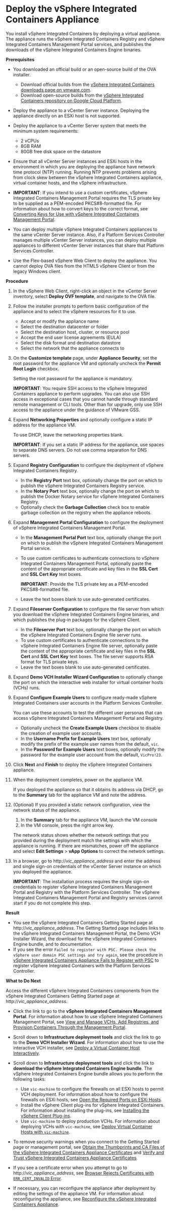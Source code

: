 # Deploy the vSphere Integrated Containers Appliance #

You install vSphere Integrated Containers by deploying a virtual appliance. The appliance runs the vSphere Integrated Containers Registry and vSphere Integrated Containers Management Portal services, and publishes the downloads of the vSphere Integrated Containers Engine binaries. 


**Prerequisites**

- You downloaded an official build or an open-source build of the OVA installer.

  - Download official builds from the [vSphere Integrated Containers downloads page on vmware.com](http://www.vmware.com/go/download-vic).
  - Download open-source builds from the [vSphere Integrated Containers repository on Google Cloud Platform](https://console.cloud.google.com/storage/browser/vic-product-ova-builds/).
- Deploy the appliance to a vCenter Server instance. Deploying the appliance directly on an ESXi host is not supported.
- Deploy the appliance to a vCenter Server system that meets the minimum system requirements:

   - 2 vCPUs
   - 8GB RAM
   - 80GB free disk space on the datastore
- Ensure that all vCenter Server instances and ESXi hosts in the environment in which you are deploying the appliance have network time protocol (NTP) running. Running NTP prevents problems arising from clock skew between the vSphere Integrated Containers appliance, virtual container hosts, and the vSphere infrastructure.
- **IMPORTANT**: If you intend to use a custom certificates, vSphere Integrated Containers Management Portal requires the TLS private key to be supplied as a PEM-encoded PKCS#8-formatted file. For information about how to convert keys to the correct format, see [Converting Keys for Use with vSphere Integrated Containers Management Portal](vic_cert_reference.md#convertkeys).
- You can deploy multiple vSphere Integrated Containers appliances to the same vCenter Server instance. Also, if a Platform Services Controller manages multiple vCenter Server instances, you can deploy multiple appliances to different vCenter Server instances that share that Platform Services Controller.
- Use the Flex-based vSphere Web Client to deploy the appliance. You cannot deploy OVA files from the HTML5 vSphere Client or from the legacy Windows client.

**Procedure**

1. In the vSphere Web Client, right-click an object in the vCenter Server inventory, select **Deploy OVF template**, and navigate to the OVA file.
2. Follow the installer prompts to perform basic configuration of the appliance and to select the vSphere resources for it to use. 

    - Accept or modify the appliance name
    - Select the destination datacenter or folder
    - Select the destination host, cluster, or resource pool
    - Accept the end user license agreements (EULA)
    - Select the disk format and destination datastore
    - Select the network that the appliance connects to

3. On the **Customize template** page, under **Appliance Security**, set the root password for the appliance VM and optionally uncheck the **Permit Root Login** checkbox. 

    Setting the root password for the appliance is mandatory. 

    **IMPORTANT**: You require SSH access to the vSphere Integrated Containers appliance to perform upgrades. You can also use SSH access in exceptional cases that you cannot handle through standard remote management or CLI tools. Other than for upgrade, only use SSH access to the appliance under the guidance of VMware GSS.

5. Expand **Networking Properties** and optionally configure a static IP address for the appliance VM. 

    To use DHCP, leave the networking properties blank.

    **IMPORTANT**: If you set a static IP address for the appliance, use spaces to separate DNS servers. Do not use comma separation for DNS servers. 

6. Expand **Registry Configuration** to configure the deployment of vSphere Integrated Containers Registry. 

    - In the **Registry Port** text box, optionally change the port on which to publish the vSphere Integrated Containers Registry service.
    - In the **Notary Port** text box, optionally change the port on which to publish the Docker Notary service for vSphere Integrated Containers Registry.
    - Optionally check the **Garbage Collection** check box to enable garbage collection on the registry when the appliance reboots. 

7. Expand **Management Portal Configuration** to configure the deployment of vSphere Integrated Containers Management Portal. 

    - In the **Management Portal Port** text box, optionally change the port on which to publish the vSphere Integrated Containers Management Portal service.
    - To use custom certificates to authenticate connections to vSphere Integrated Containers Management Portal, optionally paste the content of the appropriate certificate and key files in the **SSL Cert** and **SSL Cert Key** text boxes. 

        **IMPORTANT**: Provide the TLS private key as a PEM-encoded PKCS#8-formatted file.

    - Leave the text boxes blank to use auto-generated certificates.
7. Expand **Fileserver Configuration** to configure the file server from which you download the vSphere Integrated Containers Engine binaries, and which publishes the plug-in packages for the vSphere Client. 

   - In the **Fileserver Port** text box, optionally change the port on which the vSphere Integrated Containers Engine file server runs.
   - To use custom certificates to authenticate connections to the vSphere Integrated Containers Engine file server, optionally paste the content of the appropriate certificate and key files in the **SSL Cert** and **SSL Cert Key** text boxes. The file server supports RSA format for TLS private keys. 
   - Leave the text boxes blank to use auto-generated certificates.    

7. Expand **Demo VCH Installer Wizard Configuration** to optionally change the port on which the interactive web installer for virtual container hosts (VCHs) runs.
8. Expand **Configure Example Users** to configure ready-made vSphere Integrated Containers user accounts in the Platform Services Controller.
    
     You can use these accounts to test the different user personas that can access vSphere Integrated Containers Management Portal and Registry.

    - Optionally uncheck the **Create Example Users** checkbox to disable the creation of example user accounts.
    - In the **Username Prefix for Example Users** text box, optionally modify the prefix of the example user names from the default, `vic`. 
    - In the **Password for Example Users** text boxes, optionally modify the password for the example user account from the default, `VicPro!23`.
8. Click **Next** and **Finish** to deploy the vSphere Integrated Containers appliance.
9. When the deployment completes, power on the appliance VM.

    If you deployed the appliance so that it obtains its address via DHCP, go to the **Summary** tab for the appliance VM and note the address.

10. (Optional) If you provided a static network configuration, view the network status of the appliance.

    1. In the **Summary** tab for the appliance VM, launch the VM console
    2. In the VM console, press the right arrow key. 

    The network status shows whether the network settings that you provided during the deployment match the settings with which the appliance is running. If there are mismatches, power off the appliance and select **Edit Settings** > **vApp Options** to correct the network settings.
    
11. In a browser, go to  http://<i>vic_appliance_address</i> and enter the address and single sign-on credentials of the vCenter Server instance on which you deployed the appliance.

    **IMPORTANT**: The installation process requires the single sign-on credentials to register vSphere Integrated Containers Management Portal and Registry with the Platform Services Controller. The vSphere Integrated Containers Management Portal and Registry services cannot start if you do not complete this step.

**Result**

- You see the vSphere Integrated Containers Getting Started page at http://<i>vic_appliance_address</i>. The Getting Started page includes links to the vSphere Integrated Containers Management Portal, the Demo VCH Installer Wizard, the download for the vSphere Integrated Containers Engine bundle, and to documentation.
- If you see the error `Failed to register with PSC. Please check the vSphere user domain PSC settings and try again`, see the procedure in [vSphere Integrated Containers Appliance Fails to Register with PSC](ts_register_psc_fails.md) to register vSphere Integrated Containers with the Platform Services Controller.

**What to Do Next**

Access the different vSphere Integrated Containers components from the  vSphere Integrated Containers Getting Started page at  http://<i>vic_appliance_address</i>.

- Click the link to go to the **vSphere Integrated Containers Management Portal**. For information about how to use vSphere Integrated Containers Management Portal, see [View and Manage VCHs, Add Registries, and Provision Containers Through the Management Portal](../vic_cloud_admin/vchs_and_mgmt_portal.md).
- Scroll down to **Infrastructure deployment tools** and click the link to go to the **Demo VCH Installer Wizard**. For information about how to use the interactive VCH installer, see [Deploy a Virtual Container Host Interactively](deploy_demo_vch.md).
- Scroll down to **Infrastructure deployment tools** and click the link to **download the vSphere Integrated Containers Engine bundle**. The vSphere Integrated Containers Engine bundle allows you to perform the following tasks:

   - Use `vic-machine` to configure the firewalls on all ESXi hosts to permit VCH deployment. For information about how to configure the firewalls on ESXi hosts, see [Open the Required Ports on ESXi Hosts](open_ports_on_hosts.md).
   - Install the vSphere Client plug-ins for vSphere Integrated Containers. For information about installing the plug-ins, see [Installing the vSphere Client Plug-ins](install_vic_plugin.md).       
   - Use `vic-machine` to deploy production VCHs. For information about deploying VCHs with `vic-machine`, see [Deploy Virtual Container Hosts with `vic-machine`](deploy_vch.md).
      
- To remove security warnings when you connect to the Getting Started page or management portal, see [Obtain the Thumbprints and CA Files of the vSphere Integrated Containers Appliance Certificates](obtain_appliance_certs.md) and [Verify and Trust vSphere Integrated Containers Appliance Certificates](../vic_cloud_admin/trust_vic_certs.md).
- If you see a certificate error when you attempt to go to http://<i>vic_appliance_address</i>, see [Browser Rejects Certificates with `ERR_CERT_INVALID` Error](ts_cert_error.md).
- If necessary, you can reconfigure the appliance after deployment by editing the settings of the appliance VM. For information about reconfiguring the appliance, see [Reconfigure the vSphere Integrated Containers Appliance](reconfigure_appliance.md).   




   
